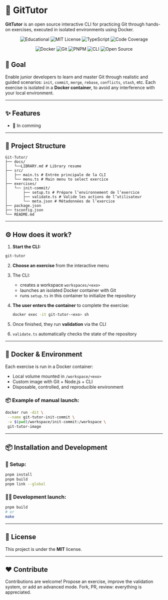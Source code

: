 # 🧠 GitTutor

**GitTutor** is an open source interactive CLI for practicing Git through hands-on exercises, executed in isolated environments using Docker.

<p align="center">
  <img src="https://img.shields.io/badge/Educational-Tool-brightgreen?style=for-the-badge&logo=graduation-cap&logoColor=white" alt="Educational">
  <img src="https://img.shields.io/badge/License-MIT-yellow.svg?style=for-the-badge" alt="MIT License">
  <img src="https://img.shields.io/badge/typescript-%23007ACC.svg?style=for-the-badge&logo=typescript&logoColor=white" alt="TypeScript">
  <img src="https://img.shields.io/badge/Coverage-9.05%25-red?style=for-the-badge&logo=vitest&logoColor=white" alt="Code Coverage">
</p>

<p align="center">
  <img src="https://img.shields.io/badge/docker-%230db7ed.svg?style=for-the-badge&logo=docker&logoColor=white" alt="Docker">
  <img src="https://img.shields.io/badge/git-%23F05033.svg?style=for-the-badge&logo=git&logoColor=white" alt="Git">
  <img src="https://img.shields.io/badge/pnpm-%234a4a4a.svg?style=for-the-badge&logo=pnpm&logoColor=f69220" alt="PNPM">
  <img src="https://img.shields.io/badge/CLI-4D4D4D?style=for-the-badge&logo=windows-terminal&logoColor=white" alt="CLI">
  <img src="https://img.shields.io/badge/Open%20Source-%23FF6B6B.svg?style=for-the-badge&logo=github&logoColor=white" alt="Open Source">
</p>

## 🚀 Goal

Enable junior developers to learn and master Git through realistic and guided scenarios: `init`, `commit`, `merge`, `rebase`, `conflicts`, `stash`, etc.
Each exercise is isolated in a **Docker container**, to avoid any interference with your local environment.

---

## ✨ Features

- 🔄 In comming

---

## 📁 Project Structure

```
Git-Tutor/
├── docs/
│   └──LIBRARY.md # Library resume
├── src/
│   ├── main.ts # Entrée principale de la CLI
│   └── menu.ts # Main menu to select exercice
├── exercises/
│   └── init-commit/
│       ├── setup.ts # Prépare l’environnement de l’exercice
│       ├── validate.ts # Valide les actions de l’utilisateur
│       └── meta.json # Métadonnées de l’exercice
├── package.json
├── tsconfig.json
└── README.md
```

---

## ⚙️ How does it work?

1. **Start the CLI:**

```bash
git-tutor
```

2. **Choose an exercise** from the interactive menu

3. The CLI:

   - creates a workspace `workspaces/<exo>`
   - launches an isolated Docker container with Git
   - runs `setup.ts` in this container to initialize the repository

4. **The user enters the container** to complete the exercise:

   ```bash
   docker exec -it git-tutor-<exo> sh
   ```

5. Once finished, they run **validation** via the CLI

6. `validate.ts` automatically checks the state of the repository

---

## 🐳 Docker & Environment

Each exercise is run in a Docker container:

- Local volume mounted in `/workspace/<exo>`
- Custom image with Git + Node.js + CLI
- Disposable, controlled, and reproducible environment

### 📦 Example of manual launch:

```bash
docker run -dit \
 --name git-tutor-init-commit \
 -v $(pwd)/workspace/init-commit:/workspace \
 git-tutor-image
```

---

## 📦 Installation and Development

### 🔧 Setup:

```bash
pnpm install
pnpm build
pnpm link --global
```

### 👨‍💻 Development launch:

```bash
pnpm build
# or
make
```

---

## 📝 License

This project is under the **MIT** license.

---

## ❤️ Contribute

Contributions are welcome!
Propose an exercise, improve the validation system, or add an advanced mode.
Fork, PR, review: everything is appreciated.
